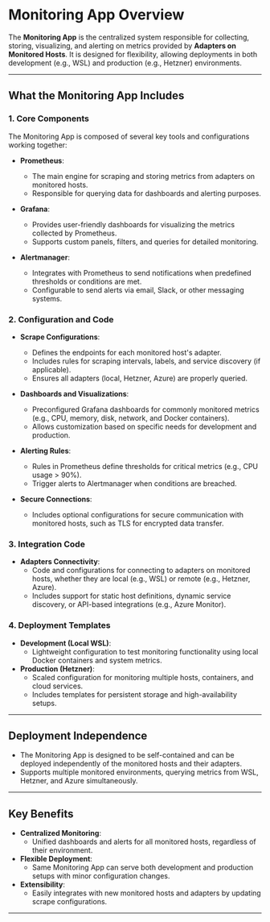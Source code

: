 # Monitoring App Overview

The **Monitoring App** is the centralized system responsible for collecting, storing, visualizing, and alerting on metrics provided by **Adapters on Monitored Hosts**. It is designed for flexibility, allowing deployments in both development (e.g., WSL) and production (e.g., Hetzner) environments.

---

## **What the Monitoring App Includes**

### 1. **Core Components**
The Monitoring App is composed of several key tools and configurations working together:

- **Prometheus**:
  - The main engine for scraping and storing metrics from adapters on monitored hosts.
  - Responsible for querying data for dashboards and alerting purposes.

- **Grafana**:
  - Provides user-friendly dashboards for visualizing the metrics collected by Prometheus.
  - Supports custom panels, filters, and queries for detailed monitoring.

- **Alertmanager**:
  - Integrates with Prometheus to send notifications when predefined thresholds or conditions are met.
  - Configurable to send alerts via email, Slack, or other messaging systems.

### 2. **Configuration and Code**
- **Scrape Configurations**:
  - Defines the endpoints for each monitored host's adapter.
  - Includes rules for scraping intervals, labels, and service discovery (if applicable).
  - Ensures all adapters (local, Hetzner, Azure) are properly queried.

- **Dashboards and Visualizations**:
  - Preconfigured Grafana dashboards for commonly monitored metrics (e.g., CPU, memory, disk, network, and Docker containers).
  - Allows customization based on specific needs for development and production.

- **Alerting Rules**:
  - Rules in Prometheus define thresholds for critical metrics (e.g., CPU usage > 90%).
  - Trigger alerts to Alertmanager when conditions are breached.

- **Secure Connections**:
  - Includes optional configurations for secure communication with monitored hosts, such as TLS for encrypted data transfer.

### 3. **Integration Code**
- **Adapters Connectivity**:
  - Code and configurations for connecting to adapters on monitored hosts, whether they are local (e.g., WSL) or remote (e.g., Hetzner, Azure).
  - Includes support for static host definitions, dynamic service discovery, or API-based integrations (e.g., Azure Monitor).

### 4. **Deployment Templates**
- **Development (Local WSL)**:
  - Lightweight configuration to test monitoring functionality using local Docker containers and system metrics.
- **Production (Hetzner)**:
  - Scaled configuration for monitoring multiple hosts, containers, and cloud services.
  - Includes templates for persistent storage and high-availability setups.

---

## **Deployment Independence**
- The Monitoring App is designed to be self-contained and can be deployed independently of the monitored hosts and their adapters.
- Supports multiple monitored environments, querying metrics from WSL, Hetzner, and Azure simultaneously.

---

## **Key Benefits**
- **Centralized Monitoring**:
  - Unified dashboards and alerts for all monitored hosts, regardless of their environment.
- **Flexible Deployment**:
  - Same Monitoring App can serve both development and production setups with minor configuration changes.
- **Extensibility**:
  - Easily integrates with new monitored hosts and adapters by updating scrape configurations.

---